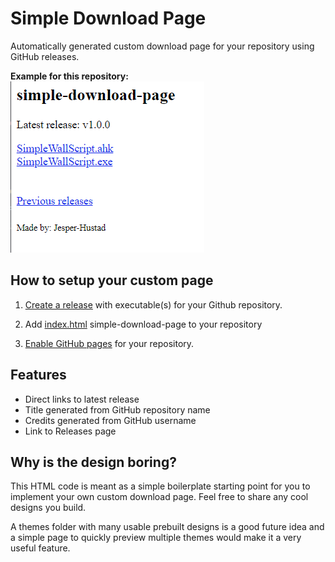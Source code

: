 # Simple Download Page
Automatically generated custom download page for your repository using GitHub releases.

**Example for this repository:**  
[![](example.png)](https://jesper-hustad.github.io/simple-download-page/)


## How to setup your custom page

1. [Create a release](https://docs.github.com/en/repositories/releasing-projects-on-github/managing-releases-in-a-repository) with executable(s) for your Github repository.

2. Add [index.html](https://jesper-hustad.github.io/simple-download-page/) simple-download-page to your repository

3. [Enable GitHub pages](https://docs.github.com/en/pages/quickstart) for your repository.

## Features  
- Direct links to latest release
- Title generated from GitHub repository name
- Credits generated from GitHub username
- Link to Releases page

## Why is the design boring?
This HTML code is meant as a simple boilerplate starting point for you to implement your own custom download page. Feel free to share any cool designs you build.   

A themes folder with many usable prebuilt designs is a good future idea and a simple page to quickly preview multiple themes would make it a very useful feature. 